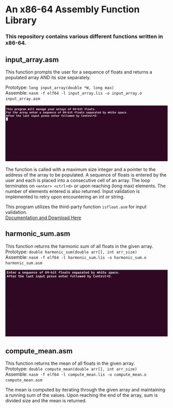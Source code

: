 # An x86-64 Assembly Function Library
### This repository contains various different functions written in x86-64.

## input_array.asm
This function prompts the user for a sequence of floats and returns a populated array AND its size separately.

Prototype: `long input_array(double *W, long max)` \
Assemble: `nasm -f elf64 -l input_array.lis -o input_array.o input_array.asm`

![input_array demo](readme-resources/input-array.gif)

The function is called with a maximum size integer and a pointer to the address of the array to be populated. A sequence of floats is entered by the user and each is placed into a consecutive cell of an array. The loop terminates on `<enter> <ctrl+d>` or upon reaching (long max) elements. The number of elements entered is also returned. Input validation is implemented to retry upon encountering an int or string.

This program utilizes the third-party function `isfloat.asm` for input validation. \
[Documentation and Download Here](https://sites.google.com/a/fullerton.edu/activeprofessor/4-subjects/x86-programming/library-software/isfloat-x86-only?authuser=0)

## harmonic_sum.asm
This function returns the harmonic sum of all floats in the given array. \
Prototype: `double harmonic_sum(double arr[], int arr_size)` \
Assemble: `nasm -f elf64 -l harmonic_sum.lis -o harmonic_sum.o harmonic_sum.asm`

![harmonic_sum demo](readme-resources/hsum.gif)

## compute_mean.asm
This function returns the mean of all floats in the given array. \
Prototype: `double compute_mean(double arr[], int arr_size)` \
Assemble: `nasm -f elf64 -l compute_mean.lis -o compute_mean.o compute_mean.asm`

The mean is computed by iterating through the given array and maintaining a running sum of the values. Upon reaching the end of the array, sum is divided size and the mean is returned.